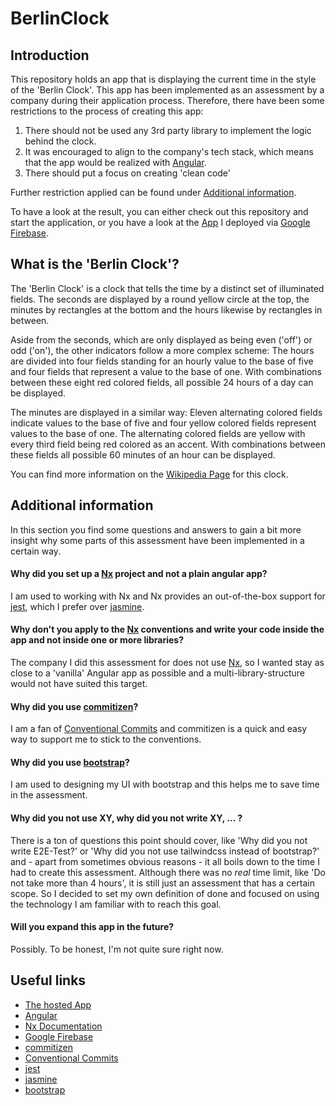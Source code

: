 # BerlinClock

## Introduction
This repository holds an app that is displaying the current time in the style of the 'Berlin Clock'. This app has
been implemented as an assessment by a company during their application process. Therefore, there have been some
restrictions to the process of creating this app:

1. There should not be used any 3rd party library to implement the logic behind the clock. 
2. It was encouraged to align to the company's tech stack, which means that the app would be realized with [Angular](https://angular.io/).
3. There should put a focus on creating 'clean code'

Further restriction applied can be found under [Additional information](#additional-information).

To have a look at the result, you can either check out this repository and start the application, or you have
a look at the [App](https://berlinclock-e5738.web.app/) I deployed via [Google Firebase](https://firebase.google.com/). 

## What is the 'Berlin Clock'?
The 'Berlin Clock' is a clock that tells the time by a distinct set of illuminated fields. The seconds are displayed 
by a round yellow circle at the top, the minutes by rectangles at the bottom and the hours likewise by rectangles in 
between. 

Aside from the seconds, which are only displayed as being even ('off') or odd ('on'), the other indicators
follow a more complex scheme: The hours are divided into four fields standing for an hourly value to the base of five 
and four fields that represent a value to the base of one. With combinations between these eight red colored fields, 
all possible 24 hours of a day can be displayed. 

The minutes are displayed in a similar way: Eleven alternating colored fields indicate values to the base of five and 
four yellow colored fields represent values to the base of one. The alternating colored fields are yellow with every
third field being red colored as an accent. With combinations between these fields all possible 60 minutes of an hour 
can be displayed.

You can find more information on the [Wikipedia Page](https://en.wikipedia.org/wiki/Mengenlehreuhr) for this clock.

## Additional information

In this section you find some questions and answers to gain a bit more insight why some parts of this assessment
have been implemented in a certain way. 

#### Why did you set up a [Nx](https://nx.dev/) project and not a plain angular app?
I am used to working with Nx and Nx provides an out-of-the-box support for [jest](https://jestjs.io/), which I prefer 
over [jasmine](https://jasmine.github.io/).

#### Why don't you apply to the [Nx](https://nx.dev/) conventions and write your code inside the app and not inside one or more libraries?
The company I did this assessment for does not use [Nx](https://nx.dev/), so I wanted stay as close to a 'vanilla' Angular app
as possible and a multi-library-structure would not have suited this target.

#### Why did you use [commitizen](https://commitizen-tools.github.io/commitizen/)?
I am a fan of [Conventional Commits](https://www.conventionalcommits.org/en/v1.0.0/) and commitizen is a quick and easy way 
to support me to stick to the conventions.

#### Why did you use [bootstrap](https://getbootstrap.com/)?
I am used to designing my UI with bootstrap and this helps me to save time in the assessment.

#### Why did you not use XY, why did you not write XY, ... ?
There is a ton of questions this point should cover, like 'Why did you not write E2E-Test?' or 'Why did you not
use tailwindcss instead of bootstrap?' and - apart from sometimes obvious reasons - it all boils down to the time
I had to create this assessment. Although there was no *real* time limit, like 'Do not take more than 4 hours', it
is still just an assessment that has a certain scope. So I decided to set my own definition of done and focused on using
the technology I am familiar with to reach this goal.

#### Will you expand this app in the future?
Possibly. To be honest, I'm not quite sure right now.

## Useful links

* [The hosted App](https://berlinclock-e5738.web.app/)
* [Angular](https://angular.io/)
* [Nx Documentation](https://nx.dev/angular)
* [Google Firebase](https://firebase.google.com/)
* [commitizen](https://commitizen-tools.github.io/commitizen/)
* [Conventional Commits](https://www.conventionalcommits.org/en/v1.0.0/)
* [jest](https://jestjs.io/)
* [jasmine](https://jasmine.github.io/)
* [bootstrap](https://getbootstrap.com/)
